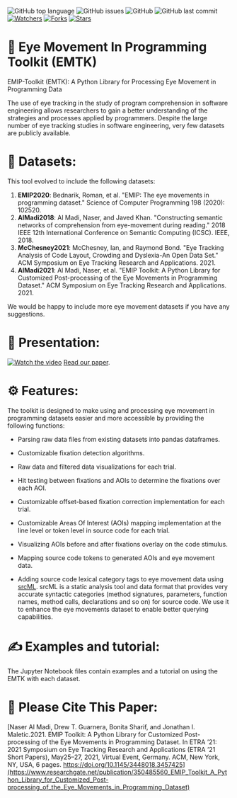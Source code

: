 ![GitHub top language](https://img.shields.io/github/languages/top/nalmadi/EMIP-Toolkit?style=for-the-badge)
![GitHub issues](https://img.shields.io/github/issues-raw/nalmadi/EMIP-Toolkit?style=for-the-badge)
![GitHub](https://img.shields.io/github/license/nalmadi/EMIP-Toolkit?style=for-the-badge)
![GitHub last commit](https://img.shields.io/github/last-commit/nalmadi/EMIP-Toolkit?style=for-the-badge)
[![Watchers](https://img.shields.io/github/watchers/nalmadi/EMIP-Toolkit?color=magenta)](https://github.com/nalmadi/EMIP-Toolkit)
[![Forks](https://img.shields.io/github/forks/nalmadi/EMIP-Toolkit?color=magenta)](https://github.com/nalmadi/EMIP-Toolkit)
[![Stars](https://img.shields.io/github/stars/nalmadi/EMIP-Toolkit?color=magenta)](https://github.com/nalmadi/EMIP-Toolkit)


# 👀 Eye Movement In Programming Toolkit (EMTK)
EMIP-Toolkit (EMTK): A Python Library for Processing Eye Movement in Programming Data


The use of eye tracking in the study of program comprehension in software engineering allows researchers to gain a better understanding of the strategies and processes applied by programmers. Despite the large number of eye tracking studies in software engineering, very few datasets are publicly available. 

# 💾 Datasets:
This tool evolved to include the following datasets:
1. **EMIP2020**: Bednarik, Roman, et al. "EMIP: The eye movements in programming dataset." Science of Computer Programming 198 (2020): 102520.
2. **AlMadi2018**: Al Madi, Naser, and Javed Khan. "Constructing semantic networks of comprehension from eye-movement during reading." 2018 IEEE 12th International Conference on Semantic Computing (ICSC). IEEE, 2018.
3. **McChesney2021**: McChesney, Ian, and Raymond Bond. "Eye Tracking Analysis of Code Layout, Crowding and Dyslexia-An Open Data Set." ACM Symposium on Eye Tracking Research and Applications. 2021.
4. **AlMadi2021**: Al Madi, Naser, et al. "EMIP Toolkit: A Python Library for Customized Post-processing of the Eye Movements in Programming Dataset." ACM Symposium on Eye Tracking Research and Applications. 2021.

We would be happy to include more eye movement datasets if you have any suggestions.

# 🎥 Presentation:
[![Watch the video](https://imgur.com/IcowLr3.png)](https://www.youtube.com/watch?v=wFdGyM6qUlE)
[Read our paper](https://www.researchgate.net/publication/350485560_EMIP_Toolkit_A_Python_Library_for_Customized_Post-processing_of_the_Eye_Movements_in_Programming_Dataset).


# ⚙️ Features:
The toolkit is designed to make using and processing eye movement in programming datasets easier and more accessible by providing the following functions:
 
 - Parsing raw data files from existing datasets into pandas dataframes.
    
 - Customizable fixation detection algorithms.
   
 - Raw data and filtered data visualizations for each trial.
    
 - Hit testing between fixations and AOIs to determine the fixations over each AOI.
        
 - Customizable offset-based fixation correction implementation for each trial.
    
 - Customizable Areas Of Interest (AOIs) mapping implementation at the line level or token level in source code for each trial.
    
 - Visualizing AOIs before and after fixations overlay on the code stimulus.
    
 - Mapping source code tokens to generated AOIs and eye movement data.
    
 - Adding source code lexical category tags to eye movement data using [srcML](https://www.srcml.org/). srcML is a static analysis tool and data format that provides very accurate syntactic categories (method signatures, parameters, function names, method calls, declarations and so on) for source code. We use it to enhance the eye movements dataset to enable better querying capabilities. 


# ✍️ Examples and tutorial:
The Jupyter Notebook files contain examples and a tutorial on using the EMTK with each dataset.


# 📝 Please Cite This Paper: 
[Naser Al Madi, Drew T. Guarnera, Bonita Sharif, and Jonathan I. Maletic.2021. EMIP Toolkit: A Python Library for Customized Post-processing of the Eye Movements in Programming Dataset. In ETRA ’21: 2021 Symposium on Eye Tracking Research and Applications (ETRA ’21 Short Papers), May25–27, 2021, Virtual Event, Germany. ACM, New York, NY, USA, 6 pages. https://doi.org/10.1145/3448018.3457425](https://www.researchgate.net/publication/350485560_EMIP_Toolkit_A_Python_Library_for_Customized_Post-processing_of_the_Eye_Movements_in_Programming_Dataset)

